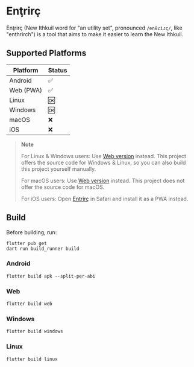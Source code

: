 # Enţrirç

Enţrirç (New Ithkuil word for "an utility set", pronounced `/enθɾiɾç/`, like
"enthrirch") is a tool that aims to make it easier to learn the New Ithkuil.

## Supported Platforms

| Platform | Status |
| -------- | ------ |
| Android  | ✅     |
| Web (PWA) | ✅     |
| Linux    | 🆗     |
| Windows  | 🆗     |
| macOS    | ❌     |
| iOS      | ❌     |

> **Note**
>
> For Linux & Windows users: Use [Web version](https://yuorb.github.io/enthrirch/) instead. This project offers the source code for Windows & Linux, so you can also build this project yourself manually.
>
> For macOS users: Use [Web version](https://yuorb.github.io/enthrirch/) instead. This project does not offer the source code for macOS.
>
> For iOS users: Open [Enţrirç](https://yuorb.github.io/enthrirch/) in Safari
> and install it as a PWA instead.

## Build

Before building, run:

```command
flutter pub get
dart run build_runner build
```

### Android

```command
flutter build apk --split-per-abi
```

### Web

```command
flutter build web
```

### Windows

```command
flutter build windows
```

### Linux

```command
flutter build linux
```